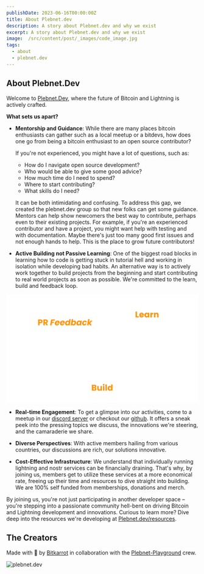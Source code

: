 ```yaml
---
publishDate: 2023-06-16T00:00:00Z
title: About Plebnet.dev
description: A story about Plebnet.dev and why we exist
excerpt: A story about Plebnet.dev and why we exist
image:  /src/content/post/_images/code_image.jpg
tags:
  - about
  - plebnet.dev
---
```


## **About Plebnet.Dev**

Welcome to [Plebnet.Dev](https://plebnet.dev), where the future of Bitcoin and Lightning is actively crafted. 

**What sets us apart?**

- **Mentorship and Guidance**: While there are many places bitcoin enthusiasts can gather such as a local meetup or a bitdevs, how does one go from being a bitcoin enthusiast to an open source contributor?

  If you're not experienced, you might have a lot of questions, such as:
  
  - How do I navigate open source development? 
  - Who would be able to give some good advice?
  - How much time do I need to spend? 
  - Where to start contributing? 
  - What skills do I need?

  It can be both intimidating and confusing. To address this gap, we created the plebnet.dev group so that new folks can get some guidance. Mentors can help show newcomers the best way to contribute, perhaps even to their existing projects. For example, if you're an experienced contributor and have a project, you might want help with testing and with documentation. Maybe there's just too many good first issues and not enough hands to help. This is the place to grow future contributors!

- **Active Building not Passive Learning**: One of the biggest road blocks in learning how to code is getting stuck in tutorial hell and working in isolation while developing bad habits. An alternative way is to actively work together to build projects from the beginning and start contributing to real world projects as soon as possible. We're committed to the learn, build and feedback loop. 

![FeedbackLoop]( /src/content/post/_images/prfeedback.png "Feedback Loop")

- **Real-time Engagement**: To get a glimpse into our activities, come to a meetup in our [discord server](https://plebnet.dev/discord) or checkout our [github](https://github.com/plebnet-dev/meeting-notes/). It offers a sneak peek into the pressing topics we discuss, the innovations we're steering, and the camaraderie we share.

- **Diverse Perspectives**: With active members hailing from various countries, our discussions are rich, our solutions innovative.

- **Cost-Effective Infrastructure**: We understand that individually running lightning and nostr services can be financially draining. That's why, by joining us, members get to utilize these services at a more economical rate, freeing up their time and resources to dive straight into building. We are 100% self funded from memberships, donations and merch.


By joining us, you're not just participating in another developer space – you're stepping into a passionate community hell-bent on driving Bitcoin and Lightning development and innovations. Curious to learn more? Dive deep into the resources we're developing at [Plebnet.dev/resources](/resources).

## The Creators

Made with 🧡 by [Bitkarrot](https://github.com/bitkarrot/) in collaboration with the [Plebnet-Playground](https://github.com/PLEBNET-PLAYGROUND/) crew.

![plebnet.dev](/images/logodark.png "plebnet-dev")
